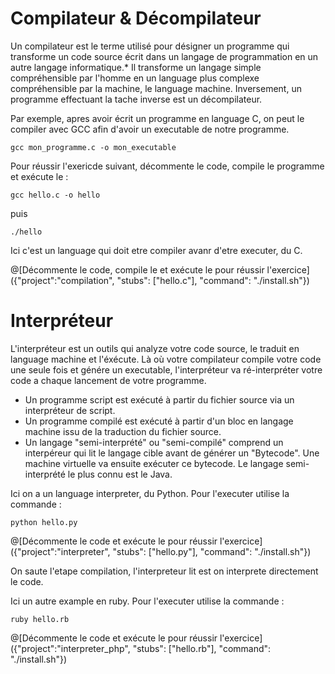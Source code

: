 # Compilateur & Décompilateur

Un compilateur est le terme utilisé pour désigner un programme qui transforme un code source écrit dans un langage de programmation en un autre langage informatique.*
Il transforme un langage simple compréhensible par l'homme en un language plus complexe compréhensible par la machine, le language machine.
Inversement, un programme effectuant la tache inverse est un décompilateur.

Par exemple, apres avoir écrit un programme en language C, on peut le compiler avec GCC afin d'avoir un executable de notre programme.

`gcc mon_programme.c -o mon_executable`

Pour réussir l'exericde suivant, décommente le code, compile le programme et exécute le :

`gcc hello.c -o hello`

puis

`./hello`

Ici c'est un language qui doit etre compiler avanr d'etre executer, du C.

@[Décommente le code, compile le et exécute le pour réussir l'exercice]({"project":"compilation", "stubs": ["hello.c"], "command": "./install.sh"})

# Interpréteur

L'interpréteur est un outils qui analyze votre code source, le traduit en language machine et l'éxécute.
Là où votre compilateur compile votre code une seule fois et génére un executable, l'interpréteur va ré-interpréter votre code a chaque lancement de votre programme.


* Un programme script est exécuté à partir du fichier source via un interpréteur de script.
* Un programme compilé est exécuté à partir d'un bloc en langage machine issu de la traduction du fichier source.
* Un langage "semi-interprété" ou "semi-compilé" comprend un interpéreur qui lit le langage cible avant de générer un "Bytecode". Une machine virtuelle va ensuite exécuter ce bytecode. Le langage semi-interprété le plus connu est le Java.

Ici on a un language interpreter, du Python. Pour l'executer utilise la commande :

`python hello.py`

@[Décommente le code et exécute le pour réussir l'exercice]({"project":"interpreter", "stubs": ["hello.py"], "command": "./install.sh"})

On saute l'etape compilation, l'interpreteur lit est on interprete directement le code.

Ici un autre example en ruby. Pour l'executer utilise la commande :

`ruby hello.rb`

@[Décommente le code et exécute le pour réussir l'exercice]({"project":"interpreter_php", "stubs": ["hello.rb"], "command": "./install.sh"})
